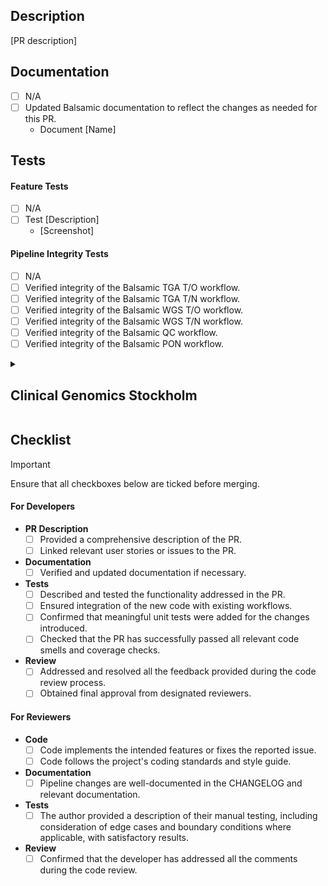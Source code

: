 ## Description

<!-- Provide a brief overview of your PR and link any relevant user stories or issues. -->

[PR description]

## Documentation

<!-- Link all added or updated documents. -->

- [ ] N/A
- [ ] Updated Balsamic documentation to reflect the changes as needed for this PR.
  - Document [Name]

## Tests

<!-- Describe in detail how you tested your changes to help reviewers validate the code. -->
<!-- Include screenshots or visual representations of your changes. -->

#### Feature Tests

<!-- Include tests relevant to the changes in this PR. -->

- [ ] N/A
- [ ] Test [Description]
  - [Screenshot]

#### Pipeline Integrity Tests

<!-- Include tests to verify the integrity of the different Balsamic workflows. -->

- [ ] N/A
- [ ] Verified integrity of the Balsamic TGA T/O workflow.
- [ ] Verified integrity of the Balsamic TGA T/N workflow.
- [ ] Verified integrity of the Balsamic WGS T/O workflow.
- [ ] Verified integrity of the Balsamic WGS T/N workflow.
- [ ] Verified integrity of the Balsamic QC workflow.
- [ ] Verified integrity of the Balsamic PON workflow.

<details>
<summary><h2>Clinical Genomics Stockholm</h2></summary>

<!-- Do not reveal clinical data, and if applicable, place it within the internal Google Drive directory. -->

### Documentation

<!-- Link related issues or PRs for necessary changes. -->

- [ ] N/A
- [ ] Updated _Atlas_ documentation for this PR.
  - [Link]
- [ ] Ensured web portal for Clinical Genomics reflects changes.
  - [Link]

### User Changes

- [ ] N/A
- [ ] Affected users have been included in the development process and given a chance to provide feedback.

### Infrastructure Changes

<!-- Link related issues or PRs for necessary changes. -->

- [ ] N/A
- [ ] Updated stored files for this PR in _Hermes_.
  - [Link] 
- [ ] Aligned _CG_ interface and CLI with changes.
  - [Link] 
- [ ] Verified _Scout_ interface reflects updates from this PR.
  - [Link] 
- [ ] Updated _Servers_ in accordance with this PR.
  - [Link]

### Integration Tests

<!-- Include tests relevant to how changes affect infrastructure tools. -->
<!-- Add screenshots or visual representations of your changes. -->

- [ ] N/A
- [ ] Test [Description]
  - [Screenshot]

</details>

## Checklist

> [!IMPORTANT]  
> Ensure that all checkboxes below are ticked before merging.

#### For Developers

- **PR Description**
  - [ ] Provided a comprehensive description of the PR.
  - [ ] Linked relevant user stories or issues to the PR.
- **Documentation**
  - [ ] Verified and updated documentation if necessary.
- **Tests**
  - [ ] Described and tested the functionality addressed in the PR.
  - [ ] Ensured integration of the new code with existing workflows.
  - [ ] Confirmed that meaningful unit tests were added for the changes introduced.
  - [ ] Checked that the PR has successfully passed all relevant code smells and coverage checks.
- **Review**
  - [ ] Addressed and resolved all the feedback provided during the code review process.
  - [ ] Obtained final approval from designated reviewers.
 
#### For Reviewers

- **Code**
  - [ ] Code implements the intended features or fixes the reported issue.
  - [ ] Code follows the project's coding standards and style guide.
- **Documentation**
  - [ ] Pipeline changes are well-documented in the CHANGELOG and relevant documentation.
- **Tests**
  - [ ] The author provided a description of their manual testing, including consideration of edge cases and boundary conditions where applicable, with satisfactory results.
- **Review**
  - [ ] Confirmed that the developer has addressed all the comments during the code review.

<!-- Add any other relevant information or specific checks necessary for your PR. -->
